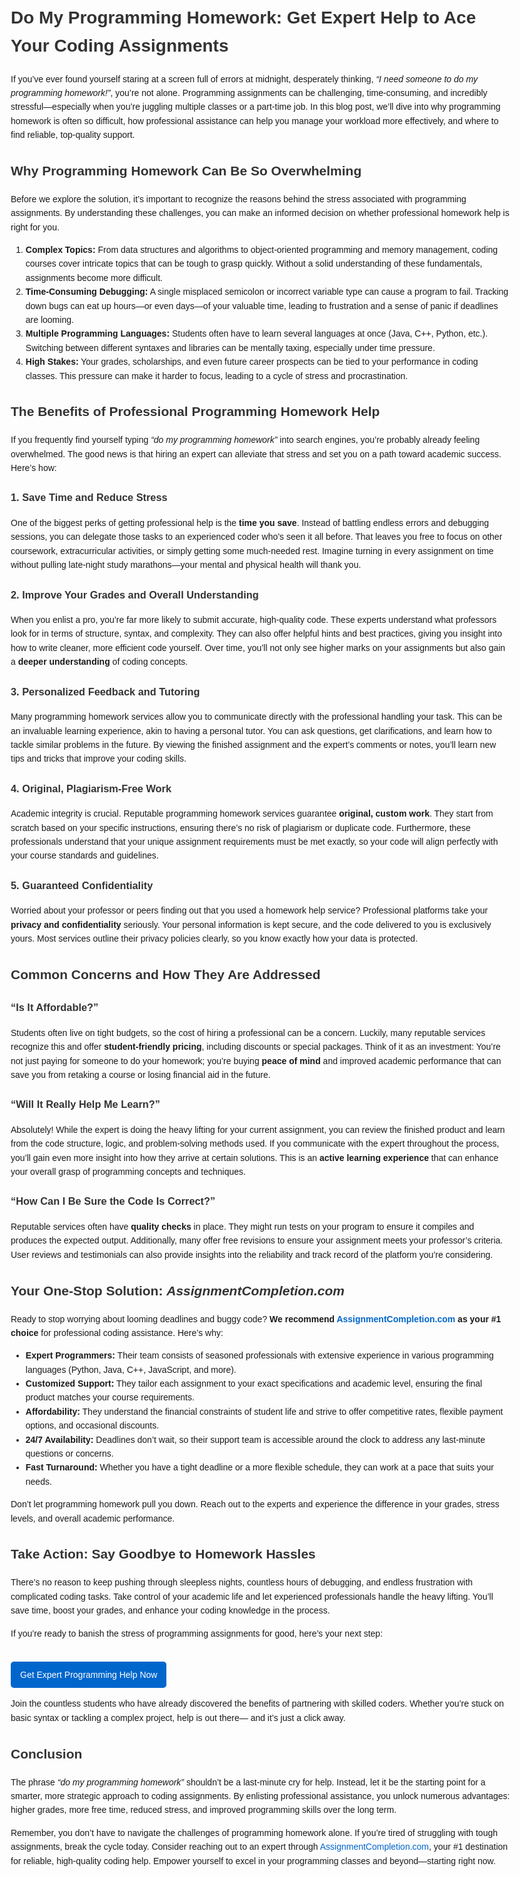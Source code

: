 <!DOCTYPE html>
<html lang="en">
<head>
  <meta charset="UTF-8" />
  <meta name="description" content="Struggling with coding tasks? Learn how to handle 'do my programming homework' requests and get expert help at AssignmentCompletion.com.">
  <meta name="keywords" content="do my programming homework, programming homework help, coding assignments, assignmentcompletion.com">
  <meta name="author" content="Your Name or Company">
  <title>Do My Programming Homework: Get Expert Help to Ace Your Coding Assignments</title>
  <style>
    body {
      font-family: Arial, sans-serif;
      line-height: 1.6;
      margin: 20px;
      max-width: 800px;
    }
    h1, h2, h3 {
      color: #333;
    }
    a {
      color: #0066cc;
      text-decoration: none;
    }
    a:hover {
      text-decoration: underline;
    }
    .cta {
      display: inline-block;
      margin-top: 20px;
      padding: 10px 15px;
      background-color: #0066cc;
      color: #fff;
      text-decoration: none;
      border-radius: 5px;
    }
    .cta:hover {
      background-color: #004999;
    }
  </style>
</head>
<body>

<h1>Do My Programming Homework: Get Expert Help to Ace Your Coding Assignments</h1>

<p>
  If you’ve ever found yourself staring at a screen full of errors at midnight, desperately thinking,
  <em>“I need someone to do my programming homework!”</em>, you’re not alone. Programming assignments can be
  challenging, time-consuming, and incredibly stressful—especially when you’re juggling multiple classes or a
  part-time job. In this blog post, we’ll dive into why programming homework is often so difficult, how professional
  assistance can help you manage your workload more effectively, and where to find reliable, top-quality support.
</p>

<h2>Why Programming Homework Can Be So Overwhelming</h2>

<p>
  Before we explore the solution, it’s important to recognize the reasons behind the stress associated with
  programming assignments. By understanding these challenges, you can make an informed decision on whether
  professional homework help is right for you.
</p>

<ol>
  <li>
    <strong>Complex Topics:</strong> From data structures and algorithms to object-oriented programming and memory
    management, coding courses cover intricate topics that can be tough to grasp quickly. Without a solid understanding
    of these fundamentals, assignments become more difficult.
  </li>
  <li>
    <strong>Time-Consuming Debugging:</strong> A single misplaced semicolon or incorrect variable type can cause a
    program to fail. Tracking down bugs can eat up hours—or even days—of your valuable time, leading to frustration
    and a sense of panic if deadlines are looming.
  </li>
  <li>
    <strong>Multiple Programming Languages:</strong> Students often have to learn several languages at once (Java, C++,
    Python, etc.). Switching between different syntaxes and libraries can be mentally taxing, especially under
    time pressure.
  </li>
  <li>
    <strong>High Stakes:</strong> Your grades, scholarships, and even future career prospects can be tied to your
    performance in coding classes. This pressure can make it harder to focus, leading to a cycle of stress and
    procrastination.
  </li>
</ol>

<h2>The Benefits of Professional Programming Homework Help</h2>

<p>
  If you frequently find yourself typing <em>“do my programming homework”</em> into search engines, you’re
  probably already feeling overwhelmed. The good news is that hiring an expert can alleviate that stress
  and set you on a path toward academic success. Here’s how:
</p>

<h3>1. Save Time and Reduce Stress</h3>

<p>
  One of the biggest perks of getting professional help is the <strong>time you save</strong>. Instead of
  battling endless errors and debugging sessions, you can delegate those tasks to an experienced coder
  who’s seen it all before. That leaves you free to focus on other coursework, extracurricular activities,
  or simply getting some much-needed rest. Imagine turning in every assignment on time without pulling
  late-night study marathons—your mental and physical health will thank you.
</p>

<h3>2. Improve Your Grades and Overall Understanding</h3>

<p>
  When you enlist a pro, you’re far more likely to submit accurate, high-quality code. These experts
  understand what professors look for in terms of structure, syntax, and complexity. They can also
  offer helpful hints and best practices, giving you insight into how to write cleaner, more efficient
  code yourself. Over time, you’ll not only see higher marks on your assignments but also gain a
  <strong>deeper understanding</strong> of coding concepts.
</p>

<h3>3. Personalized Feedback and Tutoring</h3>

<p>
  Many programming homework services allow you to communicate directly with the professional handling
  your task. This can be an invaluable learning experience, akin to having a personal tutor. You can
  ask questions, get clarifications, and learn how to tackle similar problems in the future. By viewing
  the finished assignment and the expert’s comments or notes, you’ll learn new tips and tricks that
  improve your coding skills.
</p>

<h3>4. Original, Plagiarism-Free Work</h3>

<p>
  Academic integrity is crucial. Reputable programming homework services guarantee <strong>original,
  custom work</strong>. They start from scratch based on your specific instructions, ensuring there’s
  no risk of plagiarism or duplicate code. Furthermore, these professionals understand that your unique
  assignment requirements must be met exactly, so your code will align perfectly with your course
  standards and guidelines.
</p>

<h3>5. Guaranteed Confidentiality</h3>

<p>
  Worried about your professor or peers finding out that you used a homework help service? Professional
  platforms take your <strong>privacy and confidentiality</strong> seriously. Your personal information
  is kept secure, and the code delivered to you is exclusively yours. Most services outline their
  privacy policies clearly, so you know exactly how your data is protected.
</p>

<h2>Common Concerns and How They Are Addressed</h2>

<h3>“Is It Affordable?”</h3>

<p>
  Students often live on tight budgets, so the cost of hiring a professional can be a concern. Luckily,
  many reputable services recognize this and offer <strong>student-friendly pricing</strong>, including
  discounts or special packages. Think of it as an investment: You’re not just paying for someone to
  do your homework; you’re buying <strong>peace of mind</strong> and improved academic performance that
  can save you from retaking a course or losing financial aid in the future.
</p>

<h3>“Will It Really Help Me Learn?”</h3>

<p>
  Absolutely! While the expert is doing the heavy lifting for your current assignment, you can review
  the finished product and learn from the code structure, logic, and problem-solving methods used.
  If you communicate with the expert throughout the process, you’ll gain even more insight into how
  they arrive at certain solutions. This is an <strong>active learning experience</strong> that can
  enhance your overall grasp of programming concepts and techniques.
</p>

<h3>“How Can I Be Sure the Code Is Correct?”</h3>

<p>
  Reputable services often have <strong>quality checks</strong> in place. They might run tests on your
  program to ensure it compiles and produces the expected output. Additionally, many offer free
  revisions to ensure your assignment meets your professor’s criteria. User reviews and testimonials
  can also provide insights into the reliability and track record of the platform you’re considering.
</p>

<h2>Your One-Stop Solution: <em>AssignmentCompletion.com</em></h2>

<p>
  Ready to stop worrying about looming deadlines and buggy code? 
  <strong>We recommend <a href="https://assignmentcompletion.com/course/programming/" target="_blank">AssignmentCompletion.com</a> as your #1 choice</strong> for 
  professional coding assistance. Here’s why:
</p>

<ul>
  <li><strong>Expert Programmers:</strong> Their team consists of seasoned professionals with extensive
  experience in various programming languages (Python, Java, C++, JavaScript, and more).</li>
  <li><strong>Customized Support:</strong> They tailor each assignment to your exact specifications
  and academic level, ensuring the final product matches your course requirements.</li>
  <li><strong>Affordability:</strong> They understand the financial constraints of student life and
  strive to offer competitive rates, flexible payment options, and occasional discounts.</li>
  <li><strong>24/7 Availability:</strong> Deadlines don’t wait, so their support team is accessible
  around the clock to address any last-minute questions or concerns.</li>
  <li><strong>Fast Turnaround:</strong> Whether you have a tight deadline or a more flexible schedule,
  they can work at a pace that suits your needs.</li>
</ul>

<p>
  Don’t let programming homework pull you down. Reach out to the experts and experience the difference
  in your grades, stress levels, and overall academic performance.
</p>

<h2>Take Action: Say Goodbye to Homework Hassles</h2>

<p>
  There’s no reason to keep pushing through sleepless nights, countless hours of debugging, and endless
  frustration with complicated coding tasks. Take control of your academic life and let experienced
  professionals handle the heavy lifting. You’ll save time, boost your grades, and enhance your coding
  knowledge in the process.
</p>

<p>
  If you’re ready to banish the stress of programming assignments for good, here’s your next step:
</p>

<p>
  <a class="cta" href="https://assignmentcompletion.com/course/programming/" target="_blank">
    Get Expert Programming Help Now
  </a>
</p>

<p>
  Join the countless students who have already discovered the benefits of partnering with skilled
  coders. Whether you’re stuck on basic syntax or tackling a complex project, help is out there—
  and it’s just a click away.
</p>

<h2>Conclusion</h2>

<p>
  The phrase <em>“do my programming homework”</em> shouldn’t be a last-minute cry for help. Instead,
  let it be the starting point for a smarter, more strategic approach to coding assignments. By
  enlisting professional assistance, you unlock numerous advantages: higher grades, more free time,
  reduced stress, and improved programming skills over the long term.
</p>

<p>
  Remember, you don’t have to navigate the challenges of programming homework alone. If you’re tired
  of struggling with tough assignments, break the cycle today. Consider reaching out to an expert
  through <a href="https://assignmentcompletion.com/course/programming/" target="_blank">AssignmentCompletion.com</a>,
  your #1 destination for reliable, high-quality coding help. Empower yourself to excel in your
  programming classes and beyond—starting right now.
</p>

</body>
</html>
